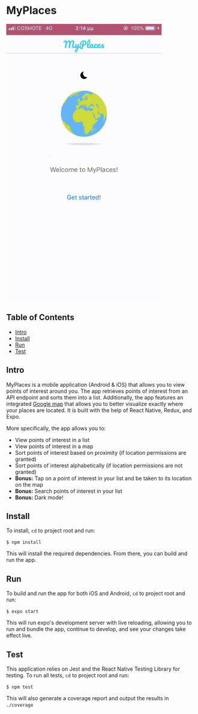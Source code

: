 # MyPlaces

![demo](https://github.com/tmns/myplaces/raw/master/demo/demo.gif)

## Table of Contents
* [Intro](#intro)
* [Install](#install)
* [Run](#run)
* [Test](#test)

## Intro
MyPlaces is a mobile application (Android & iOS) that allows you to view points of interest around you. The app retrieves points of interest from an API endpoint and sorts them into a list. Additionally, the app features an integrated [Google map](https://github.com/venits/react-native-map-clustering) that allows you to better visualize exactly where your places are located. It is built with the help of React Native, Redux, and Expo. 

More specifically, the app allows you to:

* View points of interest in a list
* View points of interest in a map
* Sort points of interest based on proximity (if location permissions are granted)
* Sort points of interest alphabetically (if location permissions are not granted)
* **Bonus:** Tap on a point of interest in your list and be taken to its location on the map
* **Bonus:** Search points of interest in your list
* **Bonus:** Dark mode!

## Install
To install, `cd` to project root and run:
```
$ npm install
```
This will install the required dependencies. From there, you can build and run the app.

## Run
To build and run the app for both iOS and Android, `cd` to project root and run:
```
$ expo start
```
This will run expo's development server with live reloading, allowing you to run and bundle the app, continue to develop, and see your changes take effect live.

## Test
This application relies on Jest and the React Native Testing Library for testing. To run all tests, `cd` to project root and run:
```
$ npm test
```
This will also generate a coverage report and output the results in `./coverage`